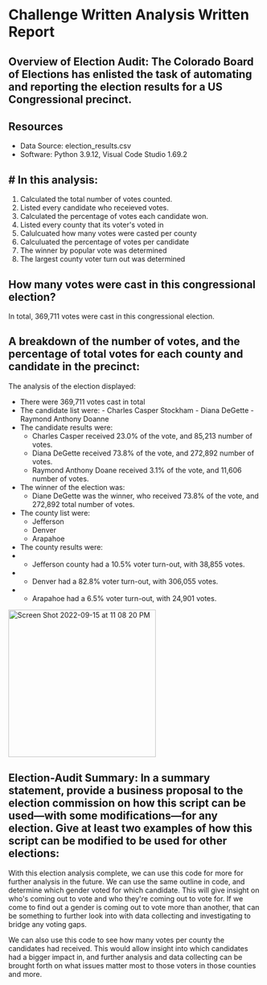 # Challenge Written Analysis Written Report

## Overview of Election Audit: The Colorado Board of Elections has enlisted the task of automating and reporting the election results for a US Congressional precinct.

## Resources
- Data Source: election_results.csv
- Software: Python 3.9.12, Visual Code Studio 1.69.2

## # In this analysis:

1. Calculated the total number of votes counted.
2. Listed every candidate who receieved votes.
3. Calculated the percentage of votes each candidate won.
4. Listed every county that its voter's voted in
5. Calulcuated how many votes were casted per county
6. Calculuated the percentage of votes per candidate
7. The winner by popular vote was determined
8. The largest county voter turn out was determined

## How many votes were cast in this congressional election?
In total, 369,711 votes were cast in this congressional election.

## A breakdown of the number of votes, and the percentage of total votes for each county and candidate in the precinct:
The analysis of the election displayed:
- There were 369,711 votes cast in total
- The candidate list were: 
      - Charles Casper Stockham
      - Diana DeGette
      - Raymond Anthony Doanne 
 - The candidate results were:  
      - Charles Casper received 23.0% of the vote, and 85,213 number of votes.
      - Diana DeGette received 73.8% of the vote, and 272,892 number of votes.
      - Raymond Anthony Doane received 3.1% of the vote, and 11,606 number of votes.
 - The winner of the election was:
      - Diane DeGette was the winner, who received 73.8% of the vote, and 272,892 total number of votes.
 - The county list were:
      - Jefferson
      - Denver
      - Arapahoe 
 - The county results were:
 -    - Jefferson county had a 10.5% voter turn-out, with 38,855 votes.
 -    - Denver had a 82.8% voter turn-out, with 306,055 votes.
 -    - Arapahoe had a 6.5% voter turn-out, with 24,901 votes.

<img width="293" alt="Screen Shot 2022-09-15 at 11 08 20 PM" src="https://user-images.githubusercontent.com/109998935/190549432-c04cce33-e86e-4ea5-9e95-6d994e50e8c9.png">

## Election-Audit Summary: In a summary statement, provide a business proposal to the election commission on how this script can be used—with some modifications—for any election. Give at least two examples of how this script can be modified to be used for other elections:

With this election analysis complete, we can use this code for more for further analysis in the future. We can use the same outline in code, and determine which gender voted for which candidate. This will give insight on who's coming out to vote and who they're coming out to vote for. If we come to find out a gender is coming out to vote more than another, that can be something to further look into with data collecting and investigating to bridge any voting gaps. 

We can also use this code to see how many votes per county the candidates had received. This would allow insight into which candidates had a bigger impact in, and further analysis and data collecting can be brought forth on what issues matter most to those voters in those counties and more. 
